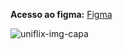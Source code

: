 <b> Acesso ao figma:</b> [Figma](https://www.figma.com/file/2dnJkAXSGVhXVWi5EItC11/Semana-da-computa%C3%A7%C3%A3o---Unisal-2022?node-id=401%3A35)



![uniflix-img-capa](https://user-images.githubusercontent.com/83240826/194780065-130dfbdb-0614-4e5e-bef2-9fe05668ea7b.png)
